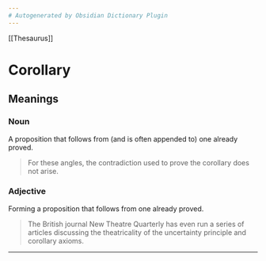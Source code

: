 ```yaml
---
# Autogenerated by Obsidian Dictionary Plugin
---
```

[[Thesaurus]]

# Corollary

## Meanings

### Noun

A proposition that follows from (and is often appended to) one already proved.

> For these angles, the contradiction used to prove the corollary does not arise.

### Adjective

Forming a proposition that follows from one already proved.

> The British journal New Theatre Quarterly has even run a series of articles discussing the theatricality of the uncertainty principle and corollary axioms.



----